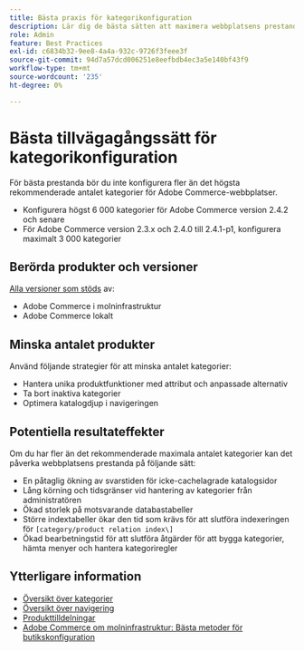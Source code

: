 ```yaml
---
title: Bästa praxis för kategorikonfiguration
description: Lär dig de bästa sätten att maximera webbplatsens prestanda genom att begränsa antalet kategorier i katalogen.
role: Admin
feature: Best Practices
exl-id: c6834b32-9ee8-4a4a-932c-9726f3feee3f
source-git-commit: 94d7a57dcd006251e8eefbdb4ec3a5e140bf43f9
workflow-type: tm+mt
source-wordcount: '235'
ht-degree: 0%

---
```


# Bästa tillvägagångssätt för kategorikonfiguration

För bästa prestanda bör du inte konfigurera fler än det högsta rekommenderade antalet kategorier för Adobe Commerce-webbplatser.

- Konfigurera högst 6 000 kategorier för Adobe Commerce version 2.4.2 och senare
- För Adobe Commerce version 2.3.x och 2.4.0 till 2.4.1-p1, konfigurera maximalt 3 000 kategorier

## Berörda produkter och versioner

[Alla versioner som stöds](../../../release/versions.md) av:

- Adobe Commerce i molninfrastruktur
- Adobe Commerce lokalt

## Minska antalet produkter

Använd följande strategier för att minska antalet kategorier:

- Hantera unika produktfunktioner med attribut och anpassade alternativ
- Ta bort inaktiva kategorier
- Optimera katalogdjup i navigeringen

## Potentiella resultateffekter

Om du har fler än det rekommenderade maximala antalet kategorier kan det påverka webbplatsens prestanda på följande sätt:

- En påtaglig ökning av svarstiden för icke-cachelagrade katalogsidor
- Lång körning och tidsgränser vid hantering av kategorier från administratören
- Ökad storlek på motsvarande databastabeller
- Större indextabeller ökar den tid som krävs för att slutföra indexeringen för `[category/product relation index\]`
- Ökad bearbetningstid för att slutföra åtgärder för att bygga kategorier, hämta menyer och hantera kategoriregler

## Ytterligare information

- [Översikt över kategorier](https://experienceleague.adobe.com/docs/commerce-admin/catalog/categories/categories.html)
- [Översikt över navigering](https://experienceleague.adobe.com/docs/commerce-admin/catalog/catalog/navigation/navigation.html)
- [Produkttilldelningar](https://experienceleague.adobe.com/docs/commerce-admin/catalog/categories/products-in-category/categories-product-assignments.html)
- [Adobe Commerce om molninfrastruktur: Bästa metoder för butikskonfiguration](https://devdocs.magento.com/cloud/configure/configure-best-practices.html)

